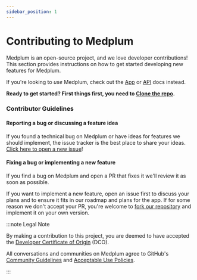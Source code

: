 ```yaml
---
sidebar_position: 1
---
```


# Contributing to Medplum

Medplum is an open-source project, and we love developer contributions! This section provides instructions on how to get started developing new features for Medplum.

If you're looking to _use_ Medplum, check out the [App](./app) or [API](./api) docs instead.

**Ready to get started? First things first, you need to [Clone the repo](./contributing/clone-the-repo).**

### Contributor Guidelines

#### Reporting a bug or discussing a feature idea

If you found a technical bug on Medplum or have ideas for features we should implement, the issue tracker is the best place to share your ideas. [Click here to open a new issue](https://github.com/medplum/medplum/issues/new)!

#### Fixing a bug or implementing a new feature

If you find a bug on Medplum and open a PR that fixes it we'll review it as soon as possible.

If you want to implement a new feature, open an issue first to discuss your plans and to ensure it fits in our roadmap and plans for the app. If for some reason we don't accept your PR, you're welcome to [fork our repository](https://github.com/medplum/medplum/fork) and implement it on your own version.

<!-- ### Legal Notes -->

:::note Legal Note

By making a contribution to this project, you are deemed to have accepted the [Developer Certificate of Origin](https://developercertificate.org/) (DCO).

All conversations and communities on Medplum agree to GitHub's [Community Guidelines](https://help.github.com/en/github/site-policy/github-community-guidelines) and [Acceptable Use Policies](https://help.github.com/en/github/site-policy/github-acceptable-use-policies).

:::
